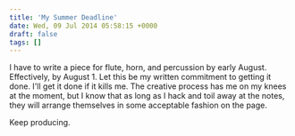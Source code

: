 ```yaml
---
title: 'My Summer Deadline'
date: Wed, 09 Jul 2014 05:58:15 +0000
draft: false
tags: []
---
```


I have to write a piece for flute, horn, and percussion by early August. Effectively, by August 1. Let this be my written commitment to getting it done. I'll get it done if it kills me. The creative process has me on my knees at the moment, but I know that as long as I hack and toil away at the notes, they will arrange themselves in some acceptable fashion on the page.

Keep producing.
